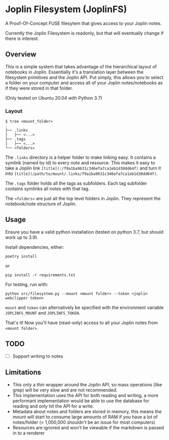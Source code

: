 # Joplin Filesystem (JoplinFS)

A Proof-Of-Concept FUSE filesytem that gives access to your Joplin notes.

Currently the Joplin Filesystem is readonly, but that will eventually change if there is interest.

## Overview
This is a simple system that takes advantage of the hierarchical layout of notebooks in Joplin. Essentially it's a translation layer between the filesystem primitives and the Joplin API. Put simply, this allows you to select a folder on your computer and access all of your Joplin notes/notebooks as if they were stored in that folder. 

(Only tested on Ubuntu 20.04 with Python 3.7)

### Layout
```
$ tree <mount_folder>
.
├── .links
|   ├── <...>
├── .tags
|   ├── <...>
└── <folders>
```

The `.links` directory is a helper folder to make linking easy. It contains a symlink (named by id) to every note and resource. This makes it easy to take a Joplin link `[title](:/f9a1ba9631c346efa7ca1eb1d38dd64f)` and turn it into `[title](/path/to/mount/.links/f9a1ba9631c346efa7ca1eb1d38dd64f)`.

The `.tags` folder holds all the tags as subfolders. Each tag subfolder contains symlinks all notes with that tag.

The `<folders>` are just all the top level folders in Joplin. They represent the notebook/note structure of Joplin.

## Usage
Ensure you have a valid python installation (tested on python 3.7, but should work up to 3.9).

Install dependencies, either:

```
poetry install
```
or
```
pip install -r requirements.txt
```

For testing, run with:

```
python src/filesystem.py --mount <mount folder> --token <joplin webclipper token>
```

`mount` and `token` can alternatively be specified with the environment variable `JOPLINFS_MOUNT` and `JOPLINFS_TOKEN`.

That's it! Now you'll have (read-only) access to all your Joplin notes from `<mount folder>`.


## TODO
- [ ] Support writing to notes

## Limitations
- This only a *thin* wrapper around the Joplin API, so mass operations (like grep) will be very slow and are not recommended.
- This implementation uses the API for both reading and writing, a more performant implementation would be able to use the database for reading and only hit the API for a write.
- Metadata about notes and folders are stored in memory, this means the mount will start to consume large amounts of RAM if you have a lot of notes/folder (< 1,000,000 shouldn't be an issue for most computers)
- Resources are ignored and won't be viewable if the markdown is passed in to a renderer
